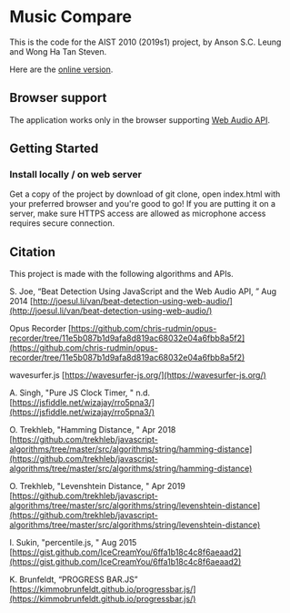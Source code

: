 # Music Compare

This is the code for the AIST 2010 (2019s1) project, by Anson S.C. Leung and Wong Ha Tan Steven.

Here are the [online version](https://appsrv.cse.cuhk.edu.hk/~scleung7/MusicCompare/).

##  Browser support
The application works only in the browser supporting [Web Audio API](http://caniuse.com/audio-api).

## Getting Started

### Install locally / on web server
Get a copy of the project by download of git clone, open index.html with your preferred browser and you're good to go!
If you are putting it on a server, make sure HTTPS access are allowed as microphone access requires secure connection.

## Citation
This project is made with the following algorithms and APIs.

S. Joe, “Beat Detection Using JavaScript and the Web Audio API, ” Aug 2014
[http://joesul.li/van/beat-detection-using-web-audio/](http://joesul.li/van/beat-detection-using-web-audio/)

 Opus Recorder
[https://github.com/chris-rudmin/opus-recorder/tree/11e5b087b1d9afa8d819ac68032e04a6fbb8a5f2](https://github.com/chris-rudmin/opus-recorder/tree/11e5b087b1d9afa8d819ac68032e04a6fbb8a5f2)

 wavesurfer.js
[https://wavesurfer-js.org/](https://wavesurfer-js.org/)

A. Singh, "Pure JS Clock Timer, " n.d.
[https://jsfiddle.net/wizajay/rro5pna3/](https://jsfiddle.net/wizajay/rro5pna3/)

O. Trekhleb, "Hamming Distance, " Apr 2018
[https://github.com/trekhleb/javascript-algorithms/tree/master/src/algorithms/string/hamming-distance](https://github.com/trekhleb/javascript-algorithms/tree/master/src/algorithms/string/hamming-distance)

O. Trekhleb, "Levenshtein Distance, " Apr 2019
[https://github.com/trekhleb/javascript-algorithms/tree/master/src/algorithms/string/levenshtein-distance](https://github.com/trekhleb/javascript-algorithms/tree/master/src/algorithms/string/levenshtein-distance)

I. Sukin, "percentile.js, " Aug 2015
[https://gist.github.com/IceCreamYou/6ffa1b18c4c8f6aeaad2](https://gist.github.com/IceCreamYou/6ffa1b18c4c8f6aeaad2)

K. Brunfeldt, “PROGRESS BAR.JS”  
[https://kimmobrunfeldt.github.io/progressbar.js/](https://kimmobrunfeldt.github.io/progressbar.js/)